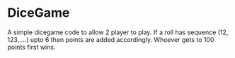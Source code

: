# DiceGame

A simple dicegame code to allow 2 player to play. If a roll has sequence (12, 123,....) upto 6 then points are added accordingly.
Whoever gets to 100 points first wins.
